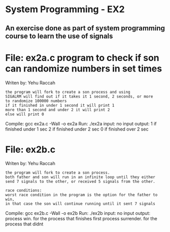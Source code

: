 # System Programming - EX2
## An exercise done as part of system programming course to learn the use of signals

File: ex2a.c
  program to check if son can randomize numbers in set times
  =============================================================
  Writen by: Yehu Raccah
 
    the program will fork to create a son process and using 
    SIGALRM will find out if it takes it 1 second, 2 seconds, or more
    to randomize 100000 numbers
    if it finished in under 1 second it will print 1
    more than 1 second and under 2 it will print 2
    else will print 0
  
  Compile: gcc ex2a.c -Wall -o ex2a
  Run: ./ex2a
  input: no input
  output: 1 if finished under 1 sec
          2 if finished under 2 sec
          0 if finished over 2 sec


  File: ex2b.c
  =============================================================
  Writen by: Yehu Raccah
 
    the program will fork to create a son process.
    both father and son will run in an infinite loop until they either
    send 7 signals to the other, or received 5 signals from the other.

    race conditions:
    worst race condition in the program is the option for the father to win,
    in that case the son will continue running until it sent 7 signals
  
  Compile: gcc ex2b.c -Wall -o ex2b
  Run: ./ex2b
  input: no input
  output: process <pid> win. for the process that finishes first
          process <pid> surrender. for the process that didnt
